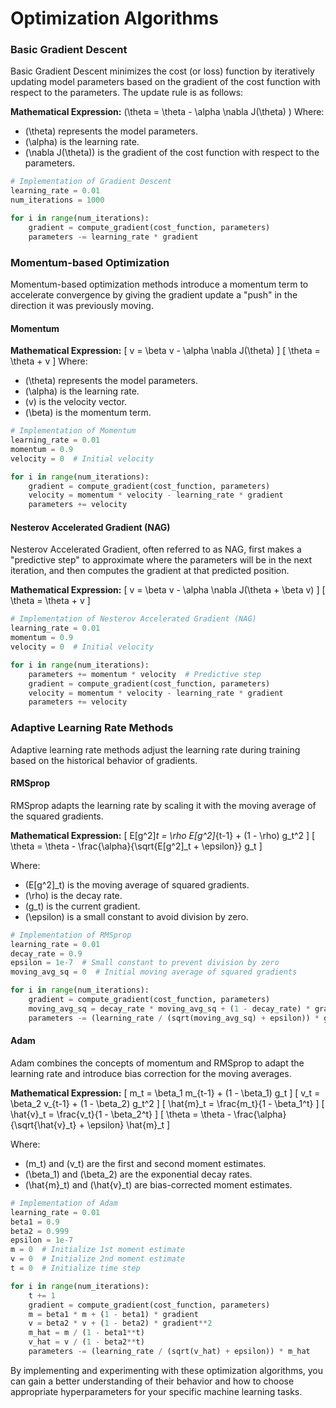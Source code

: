
# Optimization Algorithms

### Basic Gradient Descent

Basic Gradient Descent minimizes the cost (or loss) function by iteratively updating model parameters based on the gradient of the cost function with respect to the parameters. The update rule is as follows:

**Mathematical Expression:**
\(\theta = \theta - \alpha \nabla J(\theta) \)
Where:
- \(\theta\) represents the model parameters.
- \(\alpha\) is the learning rate.
- \(\nabla J(\theta)\) is the gradient of the cost function with respect to the parameters.

```python
# Implementation of Gradient Descent
learning_rate = 0.01
num_iterations = 1000

for i in range(num_iterations):
    gradient = compute_gradient(cost_function, parameters)
    parameters -= learning_rate * gradient
```

### Momentum-based Optimization

Momentum-based optimization methods introduce a momentum term to accelerate convergence by giving the gradient update a "push" in the direction it was previously moving.

#### Momentum

**Mathematical Expression:**
\[ v = \beta v - \alpha \nabla J(\theta) \]
\[ \theta = \theta + v \]
Where:
- \(\theta\) represents the model parameters.
- \(\alpha\) is the learning rate.
- \(v\) is the velocity vector.
- \(\beta\) is the momentum term.

```python
# Implementation of Momentum
learning_rate = 0.01
momentum = 0.9
velocity = 0  # Initial velocity

for i in range(num_iterations):
    gradient = compute_gradient(cost_function, parameters)
    velocity = momentum * velocity - learning_rate * gradient
    parameters += velocity
```

#### Nesterov Accelerated Gradient (NAG)

Nesterov Accelerated Gradient, often referred to as NAG, first makes a "predictive step" to approximate where the parameters will be in the next iteration, and then computes the gradient at that predicted position.

**Mathematical Expression:**
\[ v = \beta v - \alpha \nabla J(\theta + \beta v) \]
\[ \theta = \theta + v \]

```python
# Implementation of Nesterov Accelerated Gradient (NAG)
learning_rate = 0.01
momentum = 0.9
velocity = 0  # Initial velocity

for i in range(num_iterations):
    parameters += momentum * velocity  # Predictive step
    gradient = compute_gradient(cost_function, parameters)
    velocity = momentum * velocity - learning_rate * gradient
    parameters += velocity
```

### Adaptive Learning Rate Methods

Adaptive learning rate methods adjust the learning rate during training based on the historical behavior of gradients.

#### RMSprop

RMSprop adapts the learning rate by scaling it with the moving average of the squared gradients.

**Mathematical Expression:**
\[ E[g^2]_t = \rho E[g^2]_{t-1} + (1 - \rho) g_t^2 \]
\[ \theta = \theta - \frac{\alpha}{\sqrt{E[g^2]_t + \epsilon}} g_t \]

Where:
- \(E[g^2]_t\) is the moving average of squared gradients.
- \(\rho\) is the decay rate.
- \(g_t\) is the current gradient.
- \(\epsilon\) is a small constant to avoid division by zero.

```python
# Implementation of RMSprop
learning_rate = 0.01
decay_rate = 0.9
epsilon = 1e-7  # Small constant to prevent division by zero
moving_avg_sq = 0  # Initial moving average of squared gradients

for i in range(num_iterations):
    gradient = compute_gradient(cost_function, parameters)
    moving_avg_sq = decay_rate * moving_avg_sq + (1 - decay_rate) * gradient**2
    parameters -= (learning_rate / (sqrt(moving_avg_sq) + epsilon)) * gradient
```

#### Adam

Adam combines the concepts of momentum and RMSprop to adapt the learning rate and introduce bias correction for the moving averages.

**Mathematical Expression:**
\[ m_t = \beta_1 m_{t-1} + (1 - \beta_1) g_t \]
\[ v_t = \beta_2 v_{t-1} + (1 - \beta_2) g_t^2 \]
\[ \hat{m}_t = \frac{m_t}{1 - \beta_1^t} \]
\[ \hat{v}_t = \frac{v_t}{1 - \beta_2^t} \]
\[ \theta = \theta - \frac{\alpha}{\sqrt{\hat{v}_t} + \epsilon} \hat{m}_t \]

Where:
- \(m_t\) and \(v_t\) are the first and second moment estimates.
- \(\beta_1\) and \(\beta_2\) are the exponential decay rates.
- \(\hat{m}_t\) and \(\hat{v}_t\) are bias-corrected moment estimates.

```python
# Implementation of Adam
learning_rate = 0.01
beta1 = 0.9
beta2 = 0.999
epsilon = 1e-7
m = 0  # Initialize 1st moment estimate
v = 0  # Initialize 2nd moment estimate
t = 0  # Initialize time step

for i in range(num_iterations):
    t += 1
    gradient = compute_gradient(cost_function, parameters)
    m = beta1 * m + (1 - beta1) * gradient
    v = beta2 * v + (1 - beta2) * gradient**2
    m_hat = m / (1 - beta1**t)
    v_hat = v / (1 - beta2**t)
    parameters -= (learning_rate / (sqrt(v_hat) + epsilon)) * m_hat
```

By implementing and experimenting with these optimization algorithms, you can gain a better understanding of their behavior and how to choose appropriate hyperparameters for your specific machine learning tasks.